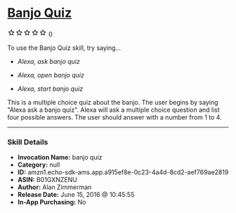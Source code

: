 # [Banjo Quiz](http://alexa.amazon.com/#skills/amzn1.echo-sdk-ams.app.a915ef8e-0c23-4a4d-8cd2-aef769ae2819)
![0 stars](../../images/ic_star_border_black_18dp_1x.png)![0 stars](../../images/ic_star_border_black_18dp_1x.png)![0 stars](../../images/ic_star_border_black_18dp_1x.png)![0 stars](../../images/ic_star_border_black_18dp_1x.png)![0 stars](../../images/ic_star_border_black_18dp_1x.png) 0

To use the Banjo Quiz skill, try saying...

* *Alexa, ask banjo quiz*

* *Alexa, open banjo quiz*

* *Alexa, start banjo quiz*

This is a multiple choice quiz about the banjo.  The user begins by saying "Alexa ask a banjo quiz".  Alexa will ask a multiple choice question and list four possible answers.  The user should answer with a number from 1 to 4.

***

### Skill Details

* **Invocation Name:** banjo quiz
* **Category:** null
* **ID:** amzn1.echo-sdk-ams.app.a915ef8e-0c23-4a4d-8cd2-aef769ae2819
* **ASIN:** B01GXNZENU
* **Author:** Alan Zimmerman
* **Release Date:** June 15, 2016 @ 10:45:55
* **In-App Purchasing:** No
